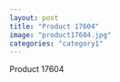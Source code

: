 ```yaml
---
layout: post
title: "Product 17604"
image: "product17604.jpg"
categories: "category1"
---
```

Product 17604
